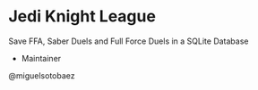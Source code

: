 # Jedi Knight League
Save FFA, Saber Duels and Full Force Duels in a SQLite Database

* Maintainer

@miguelsotobaez

